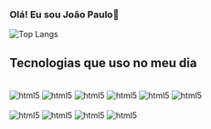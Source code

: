 ### Olá! Eu sou João Paulo👋



![Top Langs](https://github-readme-stats.vercel.app/api/top-langs/?username=jpaulopereira&theme=blue-blue)
 

## Tecnologias que uso no meu dia
<div style="display: inline_block"><br/>
  <img align="center" alt="html5" src= "https://img.shields.io/badge/HTML5-E34F26?style=for-the-badge&logo=html5&logoColor=white" />
  <img align="center" alt="html5" src= "https://img.shields.io/badge/CSS-239120?&style=for-the-badge&logo=css3&logoColor=white" />
  <img align="center" alt="html5" src= "https://img.shields.io/badge/JavaScript-F7DF1E?style=for-the-badge&logo=javascript&logoColor=black" />
  <img align="center" alt="html5" src= "https://img.shields.io/badge/TypeScript-007ACC?style=for-the-badge&logo=typescript&logoColor=white" /> 
  <img align="center" alt="html5" src= "https://img.shields.io/badge/Angular-DD0031?style=for-the-badge&logo=angular&logoColor=white" />
  <img align="center" alt="html5" src= "https://img.shields.io/badge/Bootstrap-563D7C?style=for-the-badge&logo=bootstrap&logoColor=white" />

  <div style="display: inline_block"><br/>
    <img align="center" alt="html5" src= "https://img.shields.io/badge/Java-ED8B00?style=for-the-badge&logo=openjdk&logoColor=white" />
    <img align="center" alt="html5" src= "https://img.shields.io/badge/Spring-6DB33F?style=for-the-badge&logo=spring&logoColor=white" />  
    <img align="center" alt="html5" src= "https://img.shields.io/badge/MySQL-005C84?style=for-the-badge&logo=mysql&logoColor=white" />
    <img align="center" alt="html5" src= "https://img.shields.io/badge/GIT-E44C30?style=for-the-badge&logo=git&logoColor=white" />   
  </div> 
</div>



